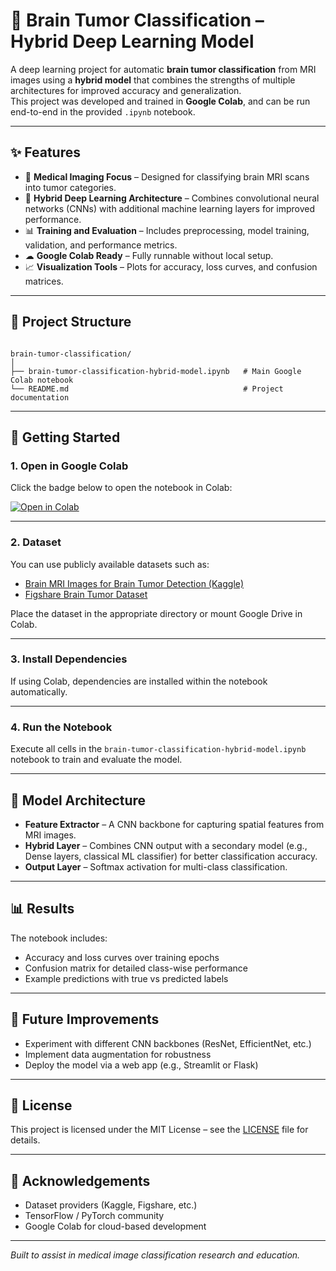 # 🧠 Brain Tumor Classification – Hybrid Deep Learning Model

A deep learning project for automatic **brain tumor classification** from MRI images using a **hybrid model** that combines the strengths of multiple architectures for improved accuracy and generalization.  
This project was developed and trained in **Google Colab**, and can be run end-to-end in the provided `.ipynb` notebook.

---

## ✨ Features

- 🏥 **Medical Imaging Focus** – Designed for classifying brain MRI scans into tumor categories.
- 🔬 **Hybrid Deep Learning Architecture** – Combines convolutional neural networks (CNNs) with additional machine learning layers for improved performance.
- 📊 **Training and Evaluation** – Includes preprocessing, model training, validation, and performance metrics.
- ☁ **Google Colab Ready** – Fully runnable without local setup.
- 📈 **Visualization Tools** – Plots for accuracy, loss curves, and confusion matrices.

---

## 📂 Project Structure

```

brain-tumor-classification/
│
├── brain-tumor-classification-hybrid-model.ipynb   # Main Google Colab notebook
└── README.md                                       # Project documentation

````

---

## 🚀 Getting Started

### 1. Open in Google Colab

Click the badge below to open the notebook in Colab:

[![Open in Colab](https://colab.research.google.com/assets/colab-badge.svg)](https://colab.research.google.com/github/your-username/your-repo-name/blob/main/brain_tumor_classification_hybrid_model.ipynb)

---

### 2. Dataset

You can use publicly available datasets such as:

- [Brain MRI Images for Brain Tumor Detection (Kaggle)](https://www.kaggle.com/navoneel/brain-mri-images-for-brain-tumor-detection)
- [Figshare Brain Tumor Dataset](https://figshare.com/articles/dataset/brain_tumor_dataset/1512427)

Place the dataset in the appropriate directory or mount Google Drive in Colab.

---

### 3. Install Dependencies


If using Colab, dependencies are installed within the notebook automatically.

---

### 4. Run the Notebook

Execute all cells in the `brain-tumor-classification-hybrid-model.ipynb` notebook to train and evaluate the model.

---

## 🧠 Model Architecture

* **Feature Extractor** – A CNN backbone for capturing spatial features from MRI images.
* **Hybrid Layer** – Combines CNN output with a secondary model (e.g., Dense layers, classical ML classifier) for better classification accuracy.
* **Output Layer** – Softmax activation for multi-class classification.

---

## 📊 Results

The notebook includes:

* Accuracy and loss curves over training epochs
* Confusion matrix for detailed class-wise performance
* Example predictions with true vs predicted labels

---

## 📌 Future Improvements

* Experiment with different CNN backbones (ResNet, EfficientNet, etc.)
* Implement data augmentation for robustness
* Deploy the model via a web app (e.g., Streamlit or Flask)

---

## 📄 License

This project is licensed under the MIT License – see the [LICENSE](LICENSE) file for details.

---

## 🙌 Acknowledgements

* Dataset providers (Kaggle, Figshare, etc.)
* TensorFlow / PyTorch community
* Google Colab for cloud-based development

---

*Built to assist in medical image classification research and education.*
